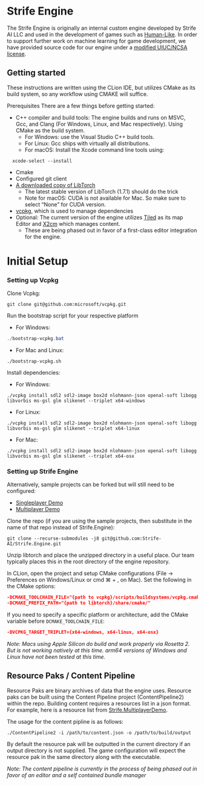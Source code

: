 # Strife Engine

The Strife Engine is originally an internal custom engine developed by Strife AI LLC and used in the development of games such as [Human-Like](https://store.steampowered.com/app/1400190/HumanLike/). In order to support further work on machine learning for game development, we have provided source code for our engine under a [modified UIUC/NCSA license](https://github.com/Strife-AI/Strife.Engine/blob/master/LICENSE.txt).

## Getting started

These instructions are written using the CLion IDE, but utilizes CMake as its build system, so any workflow using CMAKE will suffice.

Prerequisites
There are a few things before getting started:
* C++ compiler and build tools: The engine builds and runs on MSVC, Gcc, and Clang (For Windows, Linux, and Mac respectively). Using CMake as the build system.
    * For Windows: use the Visual Studio C++ build tools.
    * For Linux: Gcc ships with virtually all distributions.
    * For macOS: Install the Xcode command line tools using:
```shell
  xcode-select --install
```
* Cmake
* Configured git client
* [A downloaded copy of LibTorch](https://pytorch.org/get-started/locally/)
    * The latest stable version of LibTorch (1.7.1) should do the trick
    * Note for macOS: CUDA is not available for Mac. So make sure to select “None” for CUDA version.
* [vcpkg](https://github.com/microsoft/vcpkg), which is used to manage dependencies
* Optional: The current version of the engine utilizes [Tiled](MapEditor.org) as its map Editor and [X2cm](https://github.com/Strife-AI/X2DContentManager/releases/tag/v1.8.15-stable) which manages content.
    * These are being phased out in favor of a first-class editor integration for the engine.

# Initial Setup
### Setting up Vcpkg
Clone Vcpkg:
```shell
git clone git@github.com:microsoft/vcpkg.git
```
Run the bootstrap script for your respective platform
* For Windows:
```powershell
./bootstrap-vcpkg.bat
```
* For Mac and Linux:
```shell
./bootstrap-vcpkg.sh
```
Install dependencies:
* For Windows:
```shell
./vcpkg install sdl2 sdl2-image box2d nlohmann-json openal-soft libogg libvorbis ms-gsl glm slikenet --triplet x64-windows
```
* For Linux:
```shell
./vcpkg install sdl2 sdl2-image box2d nlohmann-json openal-soft libogg libvorbis ms-gsl glm slikenet --triplet x64-linux
```
* For Mac:
```shell
./vcpkg install sdl2 sdl2-image box2d nlohmann-json openal-soft libogg libvorbis ms-gsl glm slikenet --triplet x64-osx 
```
### Setting up Strife Engine
Alternatively, sample projects can be forked but will still need to be configured:
* [Singleplayer Demo](https://github.com/Strife-AI/Strife.SingleplayerDemo)
* [Multiplayer Demo](https://github.com/Strife-AI/Strife.MultiplayerDemo)

Clone the repo (if you are using the sample projects, then substitute in the name of that repo instead of Strife.Engine):
```shell
git clone --recurse-submodules -j8 git@github.com:Strife-AI/Strife.Engine.git
```

Unzip libtorch and place the unzipped directory in a useful place. Our team typically places this in the root directory of the engine repository.

In CLion, open the project and setup CMake configurations (File → Preferences on Windows/Linux or cmd ⌘ + , on Mac). Set the following in the CMake options:

```cmake
-DCMAKE_TOOLCHAIN_FILE="{path to vcpkg}/scripts/buildsystems/vcpkg.cmake"
-DCMAKE_PREFIX_PATH="{path to libtorch}/share/cmake/"
```

If you need to specify a specific platform or architecture, add the CMake variable before `DCMAKE_TOOLCHAIN_FILE`:

```cmake
-DVCPKG_TARGET_TRIPLET={x64-windows, x64-linux, x64-osx} 
```

*Note: Macs using Apple Silicon do build and work properly via Rosetta 2. But is not working natively at this time. arm64 versions of Windows and Linux have not been tested at this time.*

## Resource Paks / Content Pipeline
Resource Paks are binary archives of data that the engine uses. Resource paks can be built using the Content Pipeline project (ContentPipeline2) within the repo. 
Building content requires a resources list in a json format. For example, here is a resource list from [Strife.MultiplayerDemo](https://github.com/Strife-AI/Strife.MultiplayerDemo/blob/main/MultiplayerDemo.json).

The usage for the content pipline is as follows:
```shell
./ContentPipeline2 -i /path/to/content.json -o /path/to/build/output
```

By default the resource pak will be outputted in the current directory if an output directory is not supplied.
The game configuration will expect the resource pak in the same directory along with the executable.

*Note: The content pipeline is currently in the process of being phased out in favor of an editor and a self contained bundle manager*
